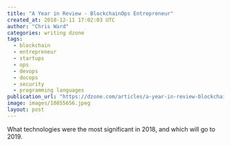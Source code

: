 ```yaml
---
title: "A Year in Review - BlockchainOps Entrepreneur"
created_at: 2018-12-11 17:02:03 UTC
author: "Chris Ward"
categories: writing dzone
tags:
  - blockchain
  - entrepreneur
  - startups
  - ops
  - devops
  - docops
  - security
  - programming languages
publication_url: "https://dzone.com/articles/a-year-in-review-blockchainops-entrepreneur"
image: images/10855656.jpeg
layout: post
---
```

What technologies were the most significant in 2018, and which will go to 2019.

